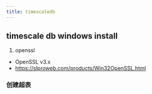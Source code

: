 ```yaml
---
title: timescaledb
---
```

## timescale db windows install


1. openssl

- OpenSSL v3.x
- https://slproweb.com/products/Win32OpenSSL.html


### 创建超表




